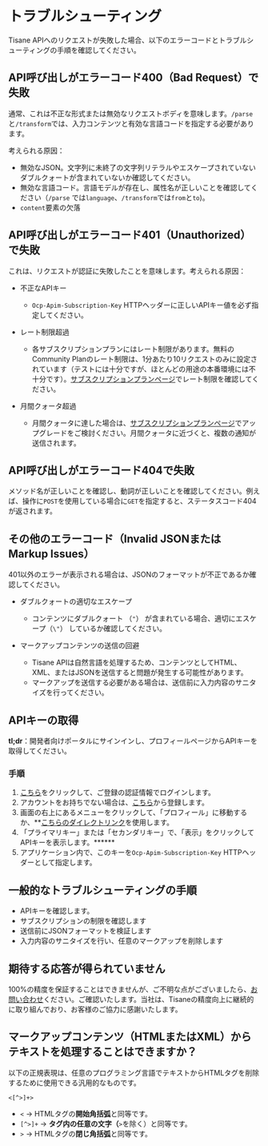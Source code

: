 # トラブルシューティング
Tisane APIへのリクエストが失敗した場合、以下のエラーコードとトラブルシューティングの手順を確認してください。

## API呼び出しがエラーコード400（Bad Request）で失敗

通常、これは不正な形式または無効なリクエストボディを意味します。`/parse`と`/transform`では、入力コンテンツと有効な言語コードを指定する必要があります。

考えられる原因：

- 無効なJSON。文字列に未終了の文字列リテラルやエスケープされていないダブルクォートが含まれていないか確認してください。
- 無効な言語コード。言語モデルが存在し、属性名が正しいことを確認してください（`/parse` では`language`、`/transform`では`from`と`to`)。
- `content`要素の欠落

## API呼び出しがエラーコード401（Unauthorized）で失敗

これは、リクエストが認証に失敗したことを意味します。考えられる原因：

- 不正なAPIキー
  - `Ocp-Apim-Subscription-Key` HTTPヘッダーに正しいAPIキー値を必ず指定してください。

- レート制限超過
  - 各サブスクリプションプランにはレート制限があります。無料のCommunity Planのレート制限は、1分あたり10リクエストのみに設定されています（テストには十分ですが、ほとんどの用途の本番環境には不十分です）。[サブスクリプションプランページ](https://tisane.ai/subscription-plans/)でレート制限を確認してください。

- 月間クォータ超過
  - 月間クォータに達した場合は、[サブスクリプションプランページ](https://tisane.ai/subscription-plans/)でアップグレードをご検討ください。月間クォータに近づくと、複数の通知が送信されます。

## API呼び出しがエラーコード404で失敗

メソッド名が正しいことを確認し、動詞が正しいことを確認してください。例えば、操作に`POST`を使用している場合に`GET`を指定すると、ステータスコード404が返されます。

##  その他のエラーコード（Invalid JSONまたはMarkup Issues）

401以外のエラーが表示される場合は、JSONのフォーマットが不正であるか確認してください。

- ダブルクォートの適切なエスケープ
  - コンテンツにダブルクォート （`"`） が含まれている場合、適切にエスケープ（`\"`） しているか確認してください。

- マークアップコンテンツの送信の回避
  - Tisane APIは自然言語を処理するため、コンテンツとしてHTML、XML、またはJSONを送信すると問題が発生する可能性があります。
  - マークアップを送信する必要がある場合は、送信前に入力内容のサニタイズを行ってください。

##  APIキーの取得

**tl;dr**：開発者向けポータルにサインインし、プロフィールページからAPIキーを取得してください。

### 手順

1. [こちら](https://dev.tisane.ai/signin/)をクリックして、ご登録の認証情報でログインします。
2. アカウントをお持ちでない場合は、[こちら](https://dev.tisane.ai/signup/)から登録します。
3. 画面の右上にあるメニューをクリックして、「プロフィール」に移動するか、**[こちらのダイレクトリンク](https://dev.tisane.ai/profile)を使用します。
4. 「プライマリキー」または「セカンダリキー」で、「表示」をクリックしてAPIキーを表示します。******
5. アプリケーション内で、このキーを`Ocp-Apim-Subscription-Key` HTTPヘッダーとして指定します。

##  一般的なトラブルシューティングの手順

- APIキーを確認します。 
- サブスクリプションの制限を確認します
- 送信前にJSONフォーマットを検証します
- 入力内容のサニタイズを行い、任意のマークアップを削除します

## 期待する応答が得られていません

100%の精度を保証することはできませんが、ご不明な点がございましたら、[お問い合わせ](https://tisane.ai/contact-us/#support)ください。ご確認いたします。当社は、Tisaneの精度向上に継続的に取り組んでおり、お客様のご協力に感謝いたします。

## マークアップコンテンツ（HTMLまたはXML）からテキストを処理することはできますか？

以下の正規表現は、任意のプログラミング言語でテキストからHTMLタグを削除するために使用できる汎用的なものです。

`<[^>]+>`

- `<` → HTMLタグの**開始角括弧**と同等です。
- `[^>]+` → **タグ内の任意の文字（**`>`を除く）と同等です。
- `>` → HTMLタグの**閉じ角括弧**と同等です。
